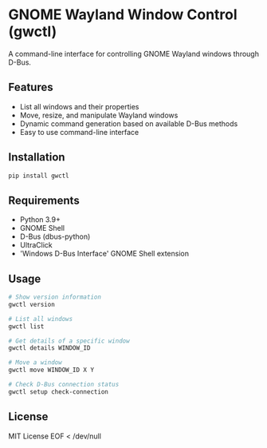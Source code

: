# GNOME Wayland Window Control (gwctl)

A command-line interface for controlling GNOME Wayland windows through D-Bus.

## Features

- List all windows and their properties
- Move, resize, and manipulate Wayland windows
- Dynamic command generation based on available D-Bus methods
- Easy to use command-line interface

## Installation

```bash
pip install gwctl
```

## Requirements

- Python 3.9+
- GNOME Shell
- D-Bus (dbus-python)
- UltraClick
- 'Windows D-Bus Interface' GNOME Shell extension

## Usage

```bash
# Show version information
gwctl version

# List all windows
gwctl list

# Get details of a specific window
gwctl details WINDOW_ID

# Move a window
gwctl move WINDOW_ID X Y

# Check D-Bus connection status
gwctl setup check-connection
```

## License

MIT License
EOF < /dev/null

